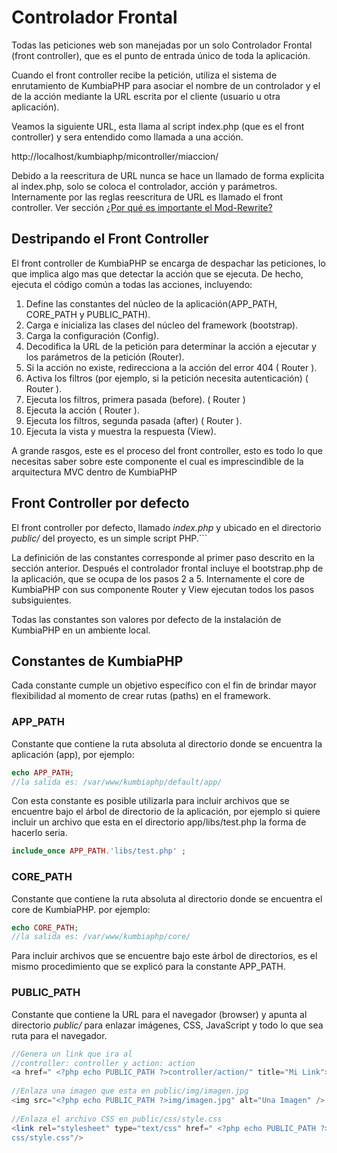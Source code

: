 # Controlador Frontal

Todas las peticiones web son manejadas por un solo Controlador Frontal (front
controller), que es el punto de entrada único de toda la aplicación.

Cuando el front controller recibe la petición, utiliza el sistema de
enrutamiento de KumbiaPHP para asociar el nombre de un controlador y el de la
acción mediante la URL escrita por el cliente (usuario u otra aplicación).

Veamos la siguiente URL, esta llama al script index.php  (que es el front
controller) y sera entendido como llamada a una acción.

http://localhost/kumbiaphp/micontroller/miaccion/   
  
Debido a la reescritura de URL nunca se hace un llamado de forma explicita al
index.php, solo se coloca el controlador, acción y parámetros. Internamente
por las reglas reescritura de URL es llamado el front controller. Ver sección
[¿Por qué es importante el Mod-Rewrite?](to-install.md#por-qu%C3%A9-es-importante-el-mod-rewrite)

## Destripando el Front Controller

El front controller de KumbiaPHP se encarga de despachar las peticiones, lo
que implica algo mas que detectar la acción que se ejecuta. De hecho, ejecuta
el código común a todas las acciones, incluyendo:

  1. Define las constantes del núcleo de la aplicación(APP_PATH, CORE_PATH y PUBLIC_PATH).
  2. Carga e inicializa las clases del núcleo del framework (bootstrap).
  3. Carga la configuración (Config).
  4. Decodifica la URL de la petición para determinar la acción a ejecutar y los parámetros de la petición (Router).
  5. Si la acción no existe, redirecciona a la acción del error 404 ( Router ).
  6. Activa los filtros (por ejemplo, si la petición necesita autenticación) ( Router ).
  7. Ejecuta los filtros, primera pasada (before). ( Router )
  8. Ejecuta la acción ( Router ).
  9. Ejecuta los filtros, segunda pasada (after) ( Router ).
  10. Ejecuta la vista y muestra la respuesta (View).

A grande rasgos, este es el proceso del front controller, esto es todo lo que
necesitas saber sobre este componente el cual es imprescindible de la
arquitectura MVC dentro de KumbiaPHP

## Front Controller por defecto

El front controller por defecto, llamado _index.php_  y ubicado en el directorio
_public/_ del proyecto, es un simple script PHP.```
  
La definición de las constantes corresponde al primer paso descrito en la
sección anterior. Después el controlador frontal incluye el bootstrap.php  de
la aplicación, que se ocupa de los pasos 2 a 5. Internamente el core de
KumbiaPHP con sus componente Router y View ejecutan todos los pasos
subsiguientes.

Todas las constantes son valores por defecto de la instalación de KumbiaPHP en
un ambiente local.

## Constantes de KumbiaPHP

Cada constante cumple un objetivo específico con el fin de brindar mayor
flexibilidad al momento de crear rutas (paths) en el framework.

### APP_PATH

Constante que contiene la ruta absoluta al directorio donde se encuentra la
aplicación (app), por ejemplo:

```php
echo APP_PATH; 
//la salida es: /var/www/kumbiaphp/default/app/ 
``` 
  
Con esta constante es posible utilizarla para incluir archivos que se
encuentre bajo el árbol de directorio de la aplicación, por ejemplo si quiere
incluir un archivo que esta en el directorio app/libs/test.php  la forma de
hacerlo seria.

```php
include_once APP_PATH.'libs/test.php' ;
```

### CORE_PATH

Constante que contiene la ruta absoluta al directorio donde se encuentra el
core de KumbiaPHP. por ejemplo:

```php
echo CORE_PATH;
//la salida es: /var/www/kumbiaphp/core/
```

Para incluir archivos que se encuentre bajo este árbol de directorios, es el
mismo procedimiento que se explicó para la constante APP_PATH.

### PUBLIC_PATH

Constante que contiene la URL para el navegador (browser) y apunta al
directorio *public/* para enlazar imágenes, CSS, JavaScript y todo lo que sea
ruta para el navegador.

```php
//Genera un link que ira al 
//controller: controller y action: action
<a href=" <?php echo PUBLIC_PATH ?>controller/action/" title="Mi Link">Mi Link</a>
  
//Enlaza una imagen que esta en public/img/imagen.jpg
<img src="<?php echo PUBLIC_PATH ?>img/imagen.jpg" alt="Una Imagen" />
  
//Enlaza el archivo CSS en public/css/style.css
<link rel="stylesheet" type="text/css" href=" <?php echo PUBLIC_PATH ?>
css/style.css"/>
```